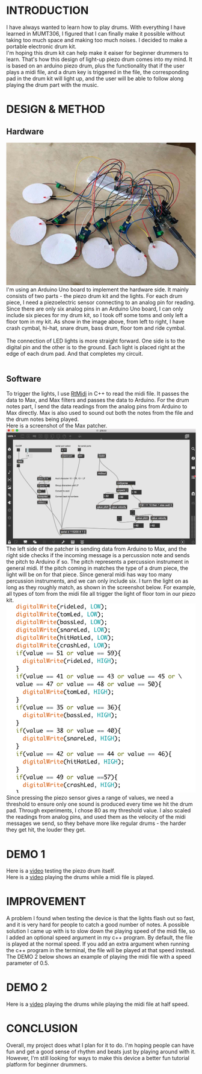 # INTRODUCTION

I have always wanted to learn how to play drums. With everything I have learned in MUMT306, I figured that I can finally make it possible without taking too much space and making too much noises. I decided to make a portable electronic drum kit. <br />
I'm hoping this drum kit can help make it eaiser for beginner drummers to learn. That's how this design of light-up piezo drum comes into my mind. It is based on an arduino piezo drum, plus the functionality that if the user plays a midi file, and a drum key is triggered in the file, the corresponding pad in the drum kit will light up, and the user will be able to follow along playing the drum part with the music.<br />

# DESIGN & METHOD 
## Hardware
![drumkit](media/arduino_piezo_drum_kit.jpeg)
I'm using an Arduino Uno board to implement the hardware side. It mainly consists of two parts - the piezo drum kit and the lights. For each drum piece, I need a piezoelectric sensor connecting to an analog pin for reading. Since there are only six analog pins in an Arduino Uno board, I can only include six pieces for my drum kit, so I took off some toms and only left a floor tom in my kit. As show in the image above, from left to right, I have crash cymbal, hi-hat, snare drum, bass drum, floor tom and ride cymbal. <br /><br /> 
The connection of LED lights is more straight forward. One side is to the digital pin and the other is to the ground. Each light is placed right at the edge of each drum pad. And that completes my circuit. <br /><br />
## Software
To trigger the lights, I use [RtMidi](https://www.music.mcgill.ca/~gary/rtmidi/) in C++ to read the midi file. It passes the data to Max, and Max filters and passes the data to Arduino. For the drum notes part, I send the data readings from the analog pins from Arduino to Max directly. Max is also used to sound out both the notes from the file and the drum notes being played.<br /> 
Here is a screenshot of the Max patcher.<br />
![patcher](media/piezo_patcher.png)
The left side of the patcher is sending data from Arduino to Max, and the right side checks if the incoming message is a percussion note and sends the pitch to Arduino if so. The pitch represents a percussion instrument in general midi. If the pitch coming in matches the type of a drum piece, the light will be on for that piece. Since general midi has way too many percussion instruments, and we can only include six. I turn the light on as long as they roughly match, as shown in the screenshot below. For example, all types of tom from the midi file all trigger the light of floor tom in our piezo kit.
![light](media/arduino_light_on.png)
Since pressing the piezo sensor gives a range of values, we need a threshold to ensure only one sound is produced every time we hit the drum pad. Through experiments, I chose 80 as my threshold value. I also scaled the readings from analog pins, and used them as the velocity of the midi messages we send, so they behave more like regular drums - the harder they get hit, the louder they get.
# DEMO 1
Here is a [video](https://youtu.be/JguaIu-2GNw) testing the piezo drum itself.<br />
Here is a [video](https://youtu.be/OgUzo6It5Sk) playing the drums while a midi file is played.

# IMPROVEMENT
A problem I found when testing the device is that the lights flash out so fast, and it is very hard for people to catch a good number of notes. A possible solution I came up with is to slow down the playing speed of the midi file, so I added an optional speed argument in my c++ program. By default, the file is played at the normal speed. If you add an extra argument when running the c++ program in the terminal, the file will be played at that speed instead. The DEMO 2 below shows an example of playing the midi file with a speed parameter of 0.5.
# DEMO 2
Here is a [video](https://youtu.be/Vw5fl9Twc7Q) playing the drums while playing the midi file at half speed.


# CONCLUSION
Overall, my project does what I plan for it to do. I'm hoping people can have fun and get a good sense of rhythm and beats just by playing around with it. However, I'm still looking for ways to make this device a better fun tutorial platform for beginner drummers.

